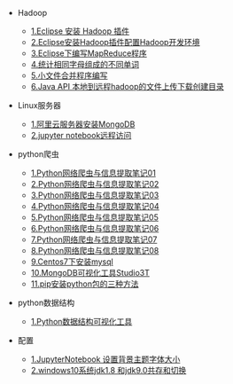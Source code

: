 - Hadoop
  - [1.Eclipse 安装 Hadoop 插件](Hadoop/Eclipse安装Hadoop插件.md)
  - [2.Eclipse安装Hadoop插件配置Hadoop开发环境](Hadoop/Eclipse安装Hadoop插件配置Hadoop开发环境.md)
  - [3.Eclipse下编写MapReduce程序](Hadoop/Eclipse下编写MapReduce程序运行并导出jar包上传远程Linux执行运行.md)
  - [4.统计相同字母组成的不同单词](Hadoop/Hadoop实战：统计相同字母组成的不同单词.md)
  - [5.小文件合并程序编写](Hadoop/Hadoop实战：小文件合并程序的编写及运行.md)
  - [6.Java API 本地到远程hadoop的文件上传下载创建目录](Hadoop/使用Eclipes通过JavaAPI实现本地到远程hadoop的文件,上传,下载创建目录.md)

- Linux服务器
  - [1.阿里云服务器安装MongoDB](Linux服务器/阿里云服务器（Centos7）下安装MongoDB.md)
  - [2.jupyter notebook远程访问](Linux服务器/在阿里云服务器（Centos6.9上设置可远端访问的jupyter_notebook.md)

- python爬虫
  - [1.Python网络爬虫与信息提取笔记01](python爬虫/Python网络爬虫与信息提取笔记01-Requests库入门.md)
  - [2.Python网络爬虫与信息提取笔记02](python爬虫/Python网络爬虫与信息提取笔记02-网络爬虫之“盗亦有道”.md)
  - [3.Python网络爬虫与信息提取笔记03](python爬虫/Python网络爬虫与信息提取笔记03-Requests库网络爬虫实战（5个实例）.md)
  - [4.Python网络爬虫与信息提取笔记04](python爬虫/Python网络爬虫与信息提取笔记04-BeautifulSoup库入门.md)
  - [5.Python网络爬虫与信息提取笔记05](python爬虫/Python网络爬虫与信息提取笔记05-信息组织与提取方法.md)
  - [6.Python网络爬虫与信息提取笔记06](python爬虫/Python网络爬虫与信息提取笔记06-实例1：中国大学排名爬虫.md)
  - [7.Python网络爬虫与信息提取笔记07](python爬虫/Python网络爬虫与信息提取笔记07-Re（正则表达式）库入门.md)
  - [8.Python网络爬虫与信息提取笔记08](python爬虫/Python网络爬虫与信息提取笔记08-实例2：淘宝商品比价定向爬虫.md)
  - [9.Centos7下安装mysql](python爬虫/Centos7下安装mysql（完整配置）.md)
  - [10.MongoDB可视化工具Studio3T](python爬虫/MongoDB可视化工具Studio_3T的使用.md)
  - [11.pip安装python包的三种方法](python爬虫/pip安装python包的三种方法.md)


- python数据结构
  - [1.Python数据结构可视化工具](python数据结构/Python数据结构可视化工具.md)

- 配置
  - [1.JupyterNotebook 设置背景主题字体大小](配置/Jupyter_Notebook设置背景主题、字体大小、代码自动补全.md)
  - [2.windows10系统jdk1.8 和jdk9.0共存和切换](配置/windows10系统jdk共存和切换.md)
